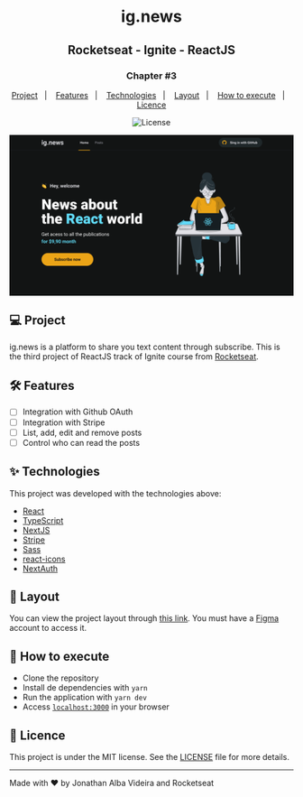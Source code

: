 <h1 align="center">ig.news</h1>
<h2 align="center">Rocketseat - Ignite - ReactJS</h2>

<h3 align="center">Chapter #3</h3>
<p align="center">
  <a href="#-Project">Project</a>&nbsp;&nbsp;&nbsp;|&nbsp;&nbsp;&nbsp;
  <a href="#hammer_and_wrench-Features">Features</a>&nbsp;&nbsp;&nbsp;|&nbsp;&nbsp;&nbsp;
  <a href="#-Technologies">Technologies</a>&nbsp;&nbsp;&nbsp;|&nbsp;&nbsp;&nbsp;
  <a href="#-Layout">Layout</a>&nbsp;&nbsp;&nbsp;|&nbsp;&nbsp;&nbsp;
  <a href="#-How-to-execute">How to execute</a>&nbsp;&nbsp;&nbsp;|&nbsp;&nbsp;&nbsp;
  <a href="#-Licence">Licence</a>
</p>

<p align="center">
  <img alt="License" src="https://img.shields.io/static/v1?label=license&message=MIT&color=069446&labelColor=000000">
</p>

<img align="center" src=".github/images/ignews-project.png" slt="ig.news" />

## 💻 Project

ig.news is a platform to share you text content through subscribe. This is the third project of ReactJS track of Ignite course from [Rocketseat](https://rocketseat.com.br/).

## :hammer_and_wrench: Features

- [ ] Integration with Github OAuth
- [ ] Integration with Stripe
- [ ] List, add, edit and remove posts
- [ ] Control who can read the posts

## ✨ Technologies

This project was developed with the technologies above:

- [React](https://reactjs.org)
- [TypeScript](https://www.typescriptlang.org)
- [NextJS](https://nextjs.org)
- [Stripe](https://stripe.com)
- [Sass](https://sass-lang.com)
- [react-icons](https://react-icons.github.io/react-icons)
- [NextAuth](https://next-auth.js.org)

## 🔖 Layout

You can view the project layout through [this link](https://www.figma.com/file/tJ7aBsWFbHGxpK3wyY6Eoh/ig.news). You must have a [Figma](http://figma.com) account to access it.

## 🚀 How to execute

- Clone the repository
- Install de dependencies with `yarn`
- Run the application with `yarn dev`
- Access [`localhost:3000`](http://localhost:3000) in your browser

## 📄 Licence

This project is under the MIT license. See the [LICENSE](./LICENSE) file for more details.

---

Made with ♥ by Jonathan Alba Videira and Rocketseat
